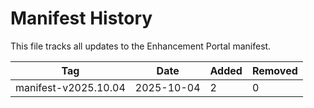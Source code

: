 # Manifest History
This file tracks all updates to the Enhancement Portal manifest.

| Tag | Date | Added | Removed |
|------|------|--------|---------|
| manifest-v2025.10.04 | 2025-10-04 | 2 | 0 |
